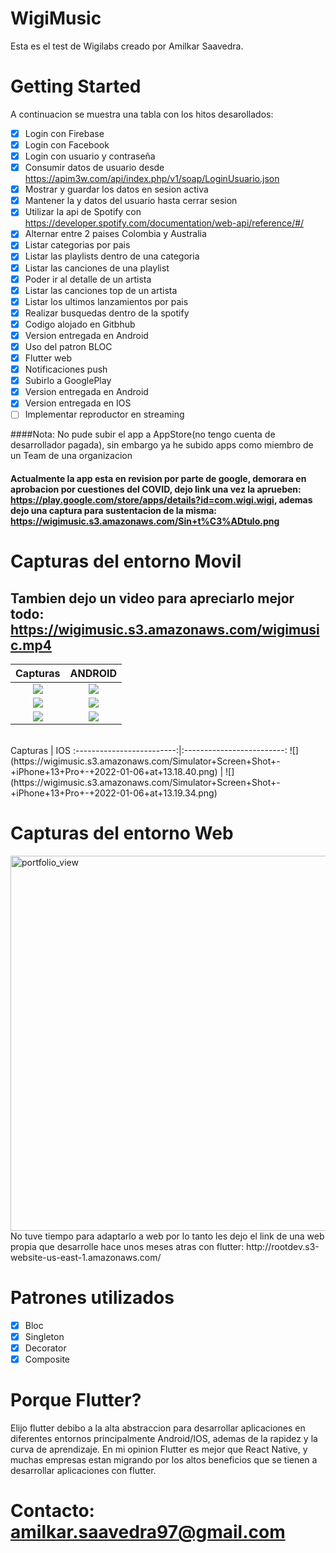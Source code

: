 # WigiMusic

Esta es el test de Wigilabs creado por Amilkar Saavedra.

# Getting Started

A continuacion se muestra una tabla con los hitos desarollados:

- [x] Login con Firebase
- [x] Login con Facebook
- [x] Login con usuario y contraseña
- [x] Consumir datos de usuario desde https://apim3w.com/api/index.php/v1/soap/LoginUsuario.json
- [x] Mostrar y guardar los datos en sesion activa
- [x] Mantener la  y datos del usuario hasta cerrar sesion
- [x] Utilizar la api de Spotify con https://developer.spotify.com/documentation/web-api/reference/#/
- [x] Alternar entre 2 paises Colombia y Australia
- [x] Listar categorias por pais
- [x] Listar las playlists dentro de una categoria
- [x] Listar las canciones de una playlist
- [x] Poder ir al detalle de un artista
- [x] Listar las canciones top de un artista
- [x] Listar los ultimos lanzamientos por pais
- [x] Realizar busquedas dentro de la spotify
- [x] Codigo alojado en Gitbhub
- [x] Version entregada en Android
- [x] Uso del patron BLOC
- [x] Flutter web
- [x] Notificaciones push
- [x] Subirlo a GooglePlay
- [x] Version entregada en Android
- [x] Version entregada en IOS
- [ ] Implementar reproductor en streaming

####Nota: No pude subir el app a AppStore(no tengo cuenta de desarrollador pagada), sin embargo ya he subido apps como miembro de un Team de una organizacion


#### Actualmente la app esta en revision por parte de google, demorara en aprobacion por cuestiones del COVID, dejo link una vez la aprueben: https://play.google.com/store/apps/details?id=com.wigi.wigi, ademas dejo una captura para sustentacion de la misma: https://wigimusic.s3.amazonaws.com/Sin+t%C3%ADtulo.png


# Capturas del entorno Movil
## Tambien dejo un video para apreciarlo mejor todo: https://wigimusic.s3.amazonaws.com/wigimusic.mp4


 Capturas             |  ANDROID
:-------------------------:|:-------------------------:
![](https://wigimusic.s3.amazonaws.com/Screenshot_1641479080.png)  |  ![](https://wigimusic.s3.amazonaws.com/Screenshot_1641477918.png)
![](https://wigimusic.s3.amazonaws.com/Screenshot_1641493095.png)  |  ![](https://wigimusic.s3.amazonaws.com/Screenshot_1641477926.png)
![](https://wigimusic.s3.amazonaws.com/Screenshot_1641477937.png)  |  ![](https://wigimusic.s3.amazonaws.com/Screenshot_1641493369.png)

<br>
 Capturas             |  IOS
:-------------------------:|:-------------------------:
![](https://wigimusic.s3.amazonaws.com/Simulator+Screen+Shot+-+iPhone+13+Pro+-+2022-01-06+at+13.18.40.png)  |  ![](https://wigimusic.s3.amazonaws.com/Simulator+Screen+Shot+-+iPhone+13+Pro+-+2022-01-06+at+13.19.34.png)

# Capturas del entorno Web

 <img width="600" alt="portfolio_view" src="https://wigimusic.s3.amazonaws.com/web.png">
No tuve tiempo para adaptarlo a web por lo tanto les dejo el link de una web propia que desarrolle hace unos meses atras con flutter: http://rootdev.s3-website-us-east-1.amazonaws.com/


# Patrones utilizados
- [x] Bloc
- [x] Singleton
- [x] Decorator
- [x] Composite

# Porque Flutter?
Elijo flutter debibo a la alta abstraccion para desarrollar aplicaciones en diferentes entornos principalmente Android/IOS, ademas de la rapidez y la curva de aprendizaje. En mi opinion Flutter es mejor que React Native, y muchas empresas estan migrando por los altos beneficios que se tienen a desarrollar aplicaciones con flutter.

# Contacto: amilkar.saavedra97@gmail.com



